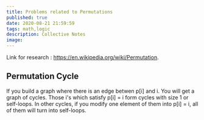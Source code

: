 ```yaml
---
title: Problems related to Permutations
published: true
date: 2020-08-21 21:59:59
tags: math,logic
description: Collective Notes
image:
---
```

Link for research : https://en.wikipedia.org/wiki/Permutation.

## Permutation Cycle 
If you build a graph where there is an edge betwen p[i] and i. You will get a graph
of cycles. Those i's which satisfy p[i] = i form cycles with size 1 or self-loops.
In other cycles, if you modify one element of them into p[i] = i, all of them will turn into
self-loops.
